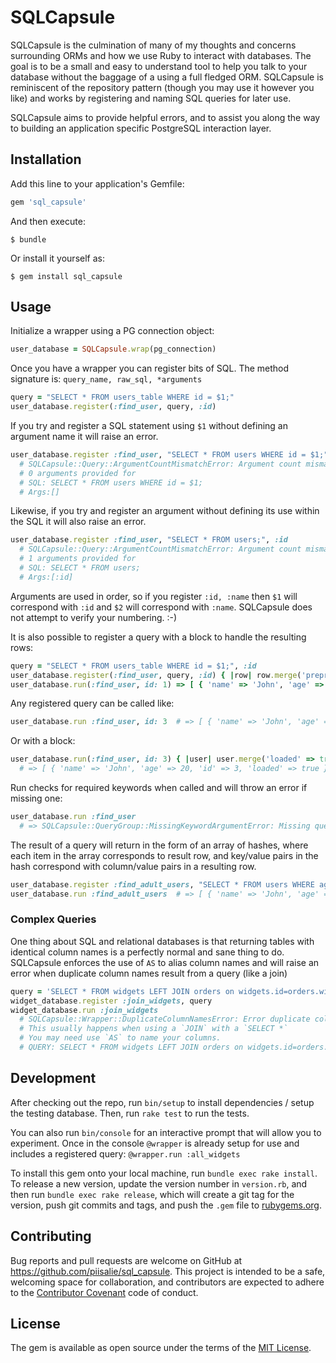 # SQLCapsule

SQLCapsule is the culmination of many of my thoughts and concerns surrounding ORMs and how
we use Ruby to interact with databases. The goal is to be a small and easy to understand
tool to help you talk to your database without the baggage of a using a full fledged ORM.
SQLCapsule is reminiscent of the repository pattern (though you may use it however you like)
and works by registering and naming SQL queries for later use.

SQLCapsule aims to provide helpful errors, and to assist you along the way to building
an application specific PostgreSQL interaction layer.

## Installation

Add this line to your application's Gemfile:

```ruby
gem 'sql_capsule'
```

And then execute:

    $ bundle

Or install it yourself as:

    $ gem install sql_capsule

## Usage

Initialize a wrapper using a PG connection object:
```ruby
user_database = SQLCapsule.wrap(pg_connection)
```

Once you have a wrapper you can register bits of SQL. The method
signature is: `query_name, raw_sql, *arguments`

```ruby
query = "SELECT * FROM users_table WHERE id = $1;"
user_database.register(:find_user, query, :id)
```

If you try and register a SQL statement using `$1` without defining an
argument name it will raise an error.

```ruby
user_database.register :find_user, "SELECT * FROM users WHERE id = $1;"
  # SQLCapsule::Query::ArgumentCountMismatchError: Argument count mismatch
  # 0 arguments provided for
  # SQL: SELECT * FROM users WHERE id = $1;
  # Args:[]
```

Likewise, if you try and register an argument without defining
its use within the SQL it will also raise an error.

```ruby
user_database.register :find_user, "SELECT * FROM users;", :id
  # SQLCapsule::Query::ArgumentCountMismatchError: Argument count mismatch
  # 1 arguments provided for
  # SQL: SELECT * FROM users;
  # Args:[:id]
```

Arguments are used in order, so if you register `:id, :name` then `$1` will
correspond with `:id` and `$2` will correspond with `:name`. SQLCapsule does
not attempt to verify your numbering. :-)

It is also possible to register a query with a block to handle the resulting rows:

```ruby
query = "SELECT * FROM users_table WHERE id = $1;", :id
user_database.register(:find_user, query, :id) { |row| row.merge('preprocessed' => true) }
user_database.run(:find_user, id: 1) => [ { 'name' => 'John', 'age' => 20, 'id' => 3, 'preprocessed' => true} ]
```

Any registered query can be called like:
```ruby
user_database.run :find_user, id: 3  # => [ { 'name' => 'John', 'age' => 20, 'id' => 3 } ]
```

Or with a block:
```ruby
user_database.run(:find_user, id: 3) { |user| user.merge('loaded' => true) }
  # => [ { 'name' => 'John', 'age' => 20, 'id' => 3, 'loaded' => true } ]
```

Run checks for required keywords when called and will throw an error if missing one:
```ruby
user_database.run :find_user
  # => SQLCapsule::QueryGroup::MissingKeywordArgumentError: Missing query argument: id
```

The result of a query will return in the form of an array of hashes, where each item in
the array corresponds to result row, and key/value pairs in the hash correspond with
column/value pairs in a resulting row.

```ruby
user_database.register :find_adult_users, "SELECT * FROM users WHERE age >= 18;"
user_database.run :find_adult_users  # => [ { 'name' => 'John', 'age' => 20 }, { 'name' =>  'Anne', 'age' =>  23 } ]
```

### Complex Queries

One thing about SQL and relational databases is that returning tables with identical
column names is a perfectly normal and sane thing to do. SQLCapsule enforces the use
of `AS` to alias column names and will raise an error when duplicate column names result
from a query (like a join)

```ruby
query = 'SELECT * FROM widgets LEFT JOIN orders on widgets.id=orders.widget_id;'
widget_database.register :join_widgets, query
widget_database.run :join_widgets
  # SQLCapsule::Wrapper::DuplicateColumnNamesError: Error duplicate column names in resulting table: ["name", "price", "id", "widget_id", "amount", "id"]
  # This usually happens when using a `JOIN` with a `SELECT *`
  # You may need use `AS` to name your columns.
  # QUERY: SELECT * FROM widgets LEFT JOIN orders on widgets.id=orders.widget_id;
```

## Development

After checking out the repo, run `bin/setup` to install dependencies / setup the testing database. Then, run `rake test` to run the tests.

You can also run `bin/console` for an interactive prompt that will allow you to experiment. Once in the console `@wrapper` is already setup for use and includes a registered query:
`@wrapper.run :all_widgets`

To install this gem onto your local machine, run `bundle exec rake install`. To release a new version, update the version number in `version.rb`, and then run `bundle exec rake release`, which will create a git tag for the version, push git commits and tags, and push the `.gem` file to [rubygems.org](https://rubygems.org).

## Contributing

Bug reports and pull requests are welcome on GitHub at https://github.com/piisalie/sql_capsule. This project is intended to be a safe, welcoming space for collaboration, and contributors are expected to adhere to the [Contributor Covenant](contributor-covenant.org) code of conduct.


## License

The gem is available as open source under the terms of the [MIT License](http://opensource.org/licenses/MIT).
